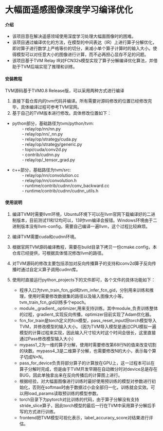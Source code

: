 # 大幅面遥感图像深度学习编译优化

#### 介绍
- 该项目意在解决遥感领域使用深度学习处理大幅面图像时的困难。  
- 该项目通过编译优化的方法，在模型的中间表达（IR）上进行算子分解优化，即对算子进行数学上严格等价的切分，来减小单个算子计算时的输入大小。使得模型可以对任意大小的图像进行计算，而不必再担心显存不足的问题。  
- 该项目基于TVM Relay IR对FCN32s模型实现了算子分解编译优化算法，并借助于TVM后端实现了推理和训练。  


#### 安装教程
TVM源码基于TVM0.8 Release版，可以采用两种方式进行编译  
1. 直接下载仓库内的tvm代码并编译。所有需要对源码修改的位置已经修改完毕，具体编译过程可参考TVM官网。  
2. 基于自己的TVM版本进行修改。具体修改位置如下：  

- python部分，基础路径为tvm/python/tvm:  
&emsp;&emsp; - relay/op/nn/nn.py  
&emsp;&emsp; - relay/op/nn/_nn.py  
&emsp;&emsp; - relay/op/strategy/cuda.py  
&emsp;&emsp; - relay/op/strategy/generic.py  
&emsp;&emsp; - topi/cuda/conv2d.py  
&emsp;&emsp; - contrib/cudnn.py  
&emsp;&emsp; - relay/op/_tensor_grad.py  

- c++部分，基础路径为tvm/src:  
&emsp;&emsp; - relay/op/nn/convolution.cc  
&emsp;&emsp; - relay/op/nn/convolution.h  
&emsp;&emsp; - runtime/contrib/cudnn/conv_backward.cc  
&emsp;&emsp; - runtime/contrib/cudnn/cudnn_utils.h  

#### 使用说明

1.  编译TVM时需要llvm环境，Ubuntu环境下可以在llvm官网下载编译好的二进制版本，目前测试11和12均可以，13时tvm编译会报错。Windows环境由于二进制版本没有llvm-config，需要自己编译一遍llvm，这个过程比较麻烦。
2.  编译TVM需要cuda和cudnn环境。
3.  根据官网TVM源码编译教程，需要在build目录下拷贝一份cmake.config，本仓库已经提供，可根据具体情况修改llvm的路径。
4.  对TVM源码的修改主要包括添加对反向传播算子的支持和conv2d算子反向传播时通过自定义算子调用cudnn库。
5.  使用时直接运行python_projects下的文件即可，各个文件的具体功能如下：   

    + 程序入口为tvm_train_fcn_gid和tvm_infer_fcn_gid，分别用来训练和推理，使用时需要修改数据集的路径以及输入图像大小等。tvm_train_fcn_gid训练多个epoch。
    + module_,gradient_,optimizer,用来支持训练。其中module_负责训练整体的过程，gradient_实现反向传播，optimizer目前实现了Adam优化器。  
    + fcn_for_train是torch定义的fcn模型，pass_reset_input将torch模型导入TVM，并修改模型的输入大小。（因为TVM导入模型是通过CPU模拟一遍模型的计算过程来实现，因此输入尺寸较大时这个时间会很长，这里直接通过Pass修改模型输入大小）  
    + mypass1_2为一维的算子分解，使用时需要修改第68行N的值来改变切割的块数。mypass4_3是二维算子分解，也需要修改N的大小，表示每个算子切成N×N。  
    + pass_for_device负责将部分算子的计算放在GPU上，这一过程本可以在算子分解时完成，但是由于TVM开发早期在自动微分时对device总是存在BUG，因此单独拿出来在反向传播后的计算图上进行。  
    + 根据经验，对大幅面图像进行训练时最好使用预训练的模型对参数进行初始化，否则在softmax时由于数据过小会全部归一化，训练就会实效。可以用load_params读取预训练的模型参数。  
    + torch目录下为pytorch对比训练的代码，由于算子分解没有支持stride_slice算子，因此torch模型的最后一行在TVM中采用算子分解后手写的方式进行训练。
    + frontend把TVM模型可视化表示，label_accuracy_score对结果进行评估。
